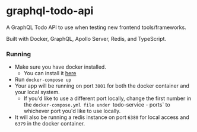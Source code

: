 # graphql-todo-api

A GraphQL Todo API to use when testing new frontend tools/frameworks.

Built with Docker, GraphQL, Apollo Server, Redis, and TypeScript.

### Running

* Make sure you have docker installed.
    * You can install it [here](https://docs.docker.com/install/)
* Run `docker-compose up`
* Your app will be running on port `3001` for both the docker container and your local system.
    * If you'd like to use a different port locally, change the first number in the `docker-compose.yml file under `todo-service - ports` to whichever port you'd like to use locally.
* It will also be running a redis instance on port `6380` for local access and `6379` in the docker container.
